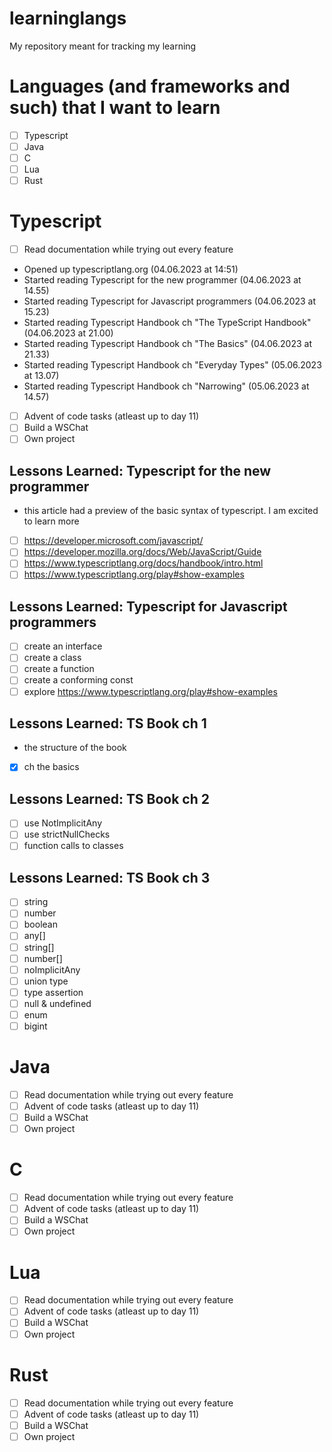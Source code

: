 # learninglangs
My repository meant for tracking my learning

# Languages (and frameworks and such) that I want to learn
- [ ] Typescript
- [ ] Java
- [ ] C
- [ ] Lua
- [ ] Rust

# Typescript
- [ ] Read documentation while trying out every feature
- Opened up typescriptlang.org (04.06.2023 at 14:51)
- Started reading Typescript for the new programmer (04.06.2023 at 14.55)
- Started reading Typescript for Javascript programmers (04.06.2023 at 15.23)
- Started reading Typescript Handbook ch "The TypeScript Handbook" (04.06.2023 at 21.00)
- Started reading Typescript Handbook ch "The Basics" (04.06.2023 at 21.33)
- Started reading Typescript Handbook ch "Everyday Types" (05.06.2023 at 13.07)
- Started reading Typescript Handbook ch "Narrowing" (05.06.2023 at 14.57)
- [ ] Advent of code tasks (atleast up to day 11)
- [ ] Build a WSChat
- [ ] Own project

## Lessons Learned: Typescript for the new programmer
- this article had a preview of the basic syntax of typescript. I am excited to learn more
- [ ] https://developer.microsoft.com/javascript/
- [ ] https://developer.mozilla.org/docs/Web/JavaScript/Guide
- [ ] https://www.typescriptlang.org/docs/handbook/intro.html
- [ ] https://www.typescriptlang.org/play#show-examples

## Lessons Learned: Typescript for Javascript programmers
- [ ] create an interface
- [ ] create a class
- [ ] create a function
- [ ] create a conforming const
- [ ] explore https://www.typescriptlang.org/play#show-examples

## Lessons Learned: TS Book ch 1
- the structure of the book
- [X] ch the basics

## Lessons Learned: TS Book ch 2
- [ ] use NotImplicitAny
- [ ] use strictNullChecks
- [ ] function calls to classes

## Lessons Learned: TS Book ch 3
- [ ] string
- [ ] number
- [ ] boolean
- [ ] any[]
- [ ] string[]
- [ ] number[]
- [ ] noImplicitAny
- [ ] union type
- [ ] type assertion
- [ ] null & undefined
- [ ] enum
- [ ] bigint

# Java
- [ ] Read documentation while trying out every feature
- [ ] Advent of code tasks (atleast up to day 11)
- [ ] Build a WSChat
- [ ] Own project

# C
- [ ] Read documentation while trying out every feature
- [ ] Advent of code tasks (atleast up to day 11)
- [ ] Build a WSChat
- [ ] Own project

# Lua
- [ ] Read documentation while trying out every feature
- [ ] Advent of code tasks (atleast up to day 11)
- [ ] Build a WSChat
- [ ] Own project

# Rust
- [ ] Read documentation while trying out every feature
- [ ] Advent of code tasks (atleast up to day 11)
- [ ] Build a WSChat
- [ ] Own project
